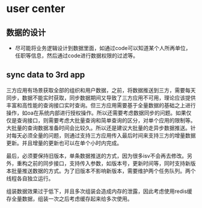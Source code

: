 # user center

## 数据的设计

- 尽可能将业务逻辑设计到数据里面，如通过code可以知道某个人所再单位，任职等信息，然后通过code进行数据权限的过滤等。


## sync data to 3rd app

三方应用有场景获取全部的组织和用户数据，之前，将数据推送到三方，需要每天同步，数据不能实时获取，同步数据期间又导致了三方应用不可用，理论应该提供丰富和高性能的查询接口实时查询。但三方应用需要基于全量数据的基础之上进行操作，如oa在系统内部进行授权操作。所以还需要考虑数据同步的问题。如果仅仅是查询接口，则需要考虑大批量查询和简单查询的区分，对单个应用的限制等。大批量的查询数据准备时间会比较久。所以还是建议大批量的走异步数据推送。针对每天必须全量的问题，则通过支持三方应用传入最后时间来支持三方的增量数据更新。并且增量的更新也可以在单个小时内完成。

最后，必须要保持旧版本，单条数据推送的方式，因为很多isv不会再去修改。另外，重构之前的同步接口，支持传入参数，如版本号，更新时间等，同时支持新版本批量推送数据的方式。为了旧版本不影响新版本，需要维护两个任务队列。两个线程各自独立运行。

组装数据效果过于低下，并且多次组装会造成内存的泄露，因此考虑使用redis缓存全量数据，组装一次之后考虑缓存起来给多次使用。
